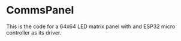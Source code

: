 # CommsPanel

This is the code for a 64x64 LED matrix panel with and ESP32 micro controller as its driver.

